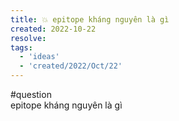 ```yaml
---
title: 💥 epitope kháng nguyên là gì
created: 2022-10-22
resolve: 
tags:
  - 'ideas'
  - 'created/2022/Oct/22'
---
```

#question  
epitope kháng nguyên là gì
